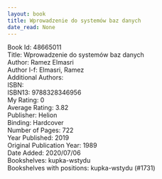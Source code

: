```yaml
---
layout: book
title: Wprowadzenie do systemów baz danych
date_read: None
---
```


Book Id: 48665011<br />
Title: Wprowadzenie do systemów baz danych<br />
Author: Ramez Elmasri<br />
Author l-f: Elmasri, Ramez<br />
Additional Authors: <br />
ISBN: <br />
ISBN13: 9788328346956<br />
My Rating: 0<br />
Average Rating: 3.82<br />
Publisher: Helion<br />
Binding: Hardcover<br />
Number of Pages: 722<br />
Year Published: 2019<br />
Original Publication Year: 1989<br />
Date Added: 2020/07/06<br />
Bookshelves: kupka-wstydu<br />
Bookshelves with positions: kupka-wstydu (#1731)<br />

